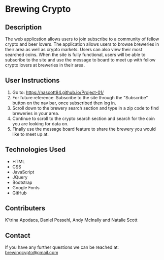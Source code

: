 # Brewing Crypto

## Description

The web application allows users to join subscribe to a community of fellow crypto and beer lovers. The application allows users to browse breweries in their area as well as crypto markets. Users can also view their most searched coins. When the site is fully functional, users will be able to subscribe to the site and use the message to board to meet up with fellow crypto lovers at breweries in their area.

## User Instructions

1. Go to: https://nascott94.github.io/Project-01/
2. For future reference: Subscribe to the site through the "Subscribe" button on the nav bar, once subscribed then log in.
3. Scroll down to the brewery search section and type in a zip code to find breweries in your area.
4. Continue to scroll to the crypto search section and search for the coin you are looking for data on.
5. Finally use the message board feature to share the brewery you would like to meet up at.

## Technologies Used

- HTML
- CSS
- JavaScript
- JQuery
- Bootstrap
- Google Fonts
- GitHub

## Contributers

K'trina Apodaca,
Daniel Possehl,
Andy McInally and
Natalie Scott

## Contact

If you have any further questions we can be reached at: brewingcypto@gmail.com
